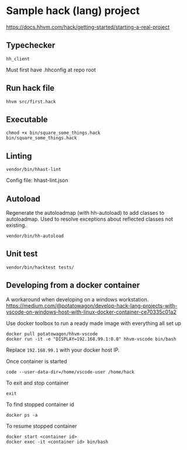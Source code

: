 # Sample hack (lang) project

https://docs.hhvm.com/hack/getting-started/starting-a-real-project

## Typechecker
```
hh_client
```
Must first have .hhconfig at repo root

## Run hack file
```
hhvm src/first.hack
```

## Executable
```
chmod +x bin/square_some_things.hack
bin/square_some_things.hack
```

## Linting
```
vendor/bin/hhast-lint
```
Config file: hhast-lint.json

## Autoload
Regenerate the autoloadmap (with hh-autoload) to add classes to autoloadmap. Used to resolve exceptions about reflected classes not existing.

```
vendor/bin/hh-autoload
```
 
## Unit test
```
vendor/bin/hacktest tests/
```

## Developing from a docker container

A workaround when developing on a windows workstation.
https://medium.com/@potatowagon/develop-hack-lang-projects-with-vscode-on-windows-host-with-linux-docker-container-ce70335c01a2

Use docker toolbox to run a ready made image with everything all set up
```
docker pull potatowagon/hhvm-vscode
docker run -it -e "DISPLAY=192.168.99.1:0.0" hhvm-vscode bin/bash
```
Replace `192.168.99.1` with your docker host IP. 

Once container is started
```
code --user-data-dir=/home/vscode-user /home/hack
```

To exit and stop container
```
exit
```

To find stopped container id
```
docker ps -a
```

To resume stopped container
```
docker start <container id>
docker exec -it <container id> bin/bash
```
